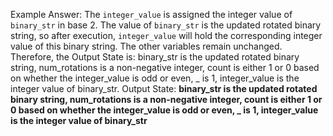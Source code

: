 Example Answer:
The `integer_value` is assigned the integer value of `binary_str` in base 2. The value of `binary_str` is the updated rotated binary string, so after execution, `integer_value` will hold the corresponding integer value of this binary string. The other variables remain unchanged. Therefore, the Output State is: binary_str is the updated rotated binary string, num_rotations is a non-negative integer, count is either 1 or 0 based on whether the integer_value is odd or even, _ is 1, integer_value is the integer value of binary_str.
Output State: **binary_str is the updated rotated binary string, num_rotations is a non-negative integer, count is either 1 or 0 based on whether the integer_value is odd or even, _ is 1, integer_value is the integer value of binary_str**